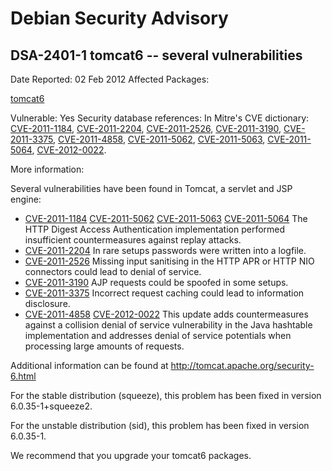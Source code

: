 
Debian Security Advisory
========================


DSA-2401-1 tomcat6 -- several vulnerabilities
---------------------------------------------



Date Reported:
02 Feb 2012
Affected Packages:

[tomcat6](https://packages.debian.org/src:tomcat6)

Vulnerable:
Yes
Security database references:
In Mitre's CVE dictionary: [CVE-2011-1184](https://security-tracker.debian.org/tracker/CVE-2011-1184), [CVE-2011-2204](https://security-tracker.debian.org/tracker/CVE-2011-2204), [CVE-2011-2526](https://security-tracker.debian.org/tracker/CVE-2011-2526), [CVE-2011-3190](https://security-tracker.debian.org/tracker/CVE-2011-3190), [CVE-2011-3375](https://security-tracker.debian.org/tracker/CVE-2011-3375), [CVE-2011-4858](https://security-tracker.debian.org/tracker/CVE-2011-4858), [CVE-2011-5062](https://security-tracker.debian.org/tracker/CVE-2011-5062), [CVE-2011-5063](https://security-tracker.debian.org/tracker/CVE-2011-5063), [CVE-2011-5064](https://security-tracker.debian.org/tracker/CVE-2011-5064), [CVE-2012-0022](https://security-tracker.debian.org/tracker/CVE-2012-0022).  

More information:

Several vulnerabilities have been found in Tomcat, a servlet and JSP
engine:


* [CVE-2011-1184](https://security-tracker.debian.org/tracker/CVE-2011-1184) [CVE-2011-5062](https://security-tracker.debian.org/tracker/CVE-2011-5062) [CVE-2011-5063](https://security-tracker.debian.org/tracker/CVE-2011-5063) [CVE-2011-5064](https://security-tracker.debian.org/tracker/CVE-2011-5064)
The HTTP Digest Access Authentication implementation performed
 insufficient countermeasures against replay attacks.
* [CVE-2011-2204](https://security-tracker.debian.org/tracker/CVE-2011-2204)
In rare setups passwords were written into a logfile.
* [CVE-2011-2526](https://security-tracker.debian.org/tracker/CVE-2011-2526)
Missing input sanitising in the HTTP APR or HTTP NIO connectors
 could lead to denial of service.
* [CVE-2011-3190](https://security-tracker.debian.org/tracker/CVE-2011-3190)
AJP requests could be spoofed in some setups.
* [CVE-2011-3375](https://security-tracker.debian.org/tracker/CVE-2011-3375)
Incorrect request caching could lead to information disclosure.
* [CVE-2011-4858](https://security-tracker.debian.org/tracker/CVE-2011-4858) [CVE-2012-0022](https://security-tracker.debian.org/tracker/CVE-2012-0022)
This update adds countermeasures against a collision denial of
 service vulnerability in the Java hashtable implementation and
 addresses denial of service potentials when processing large
 amounts of requests.


Additional information can be
found at <http://tomcat.apache.org/security-6.html>


For the stable distribution (squeeze), this problem has been fixed in
version 6.0.35-1+squeeze2.


For the unstable distribution (sid), this problem has been fixed in
version 6.0.35-1.


We recommend that you upgrade your tomcat6 packages.





